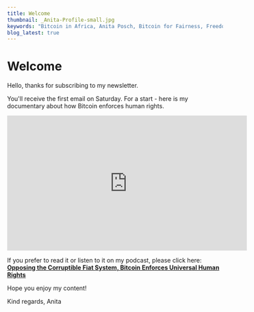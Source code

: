 ```yaml
---
title: Welcome
thumbnail: _Anita-Profile-small.jpg
keywords: "Bitcoin in Africa, Anita Posch, Bitcoin for Fairness, Freedom Technology"
blog_latest: true
---
```


# Welcome

Hello, thanks for subscribing to my newsletter. 

You'll receive the first email on Saturday.
For a start - here is my documentary about how Bitcoin enforces human rights.

<iframe width="560" height="315" src="https://www.youtube.com/embed/AXLiwrrk3sk" title="YouTube video player" frameborder="0" allow="accelerometer; autoplay; clipboard-write; encrypted-media; gyroscope; picture-in-picture; web-share" allowfullscreen></iframe>

If you prefer to read it or listen to it on my podcast, please click here:
**[Opposing the Corruptible Fiat System, Bitcoin Enforces Universal Human Rights](https://anitaposch.com/bitcoin-enforces-human-rights)**

Hope you enjoy my content!

Kind regards, Anita
